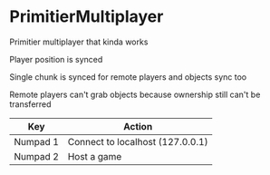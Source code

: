 # PrimitierMultiplayer
Primitier multiplayer that kinda works

Player position is synced

Single chunk is synced for remote players and objects sync too

Remote players can't grab objects because ownership still can't be transferred


|Key     |Action|
|--------|--------------------------------|
|Numpad 1|Connect to localhost (127.0.0.1)|
|Numpad 2|Host a game                     |
